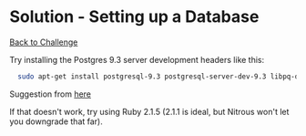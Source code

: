 # Solution - Setting up a Database

[Back to Challenge](../03_setting_up_a_database.md)

Try installing the Postgres 9.3 server development headers like this:

```sh
  sudo apt-get install postgresql-9.3 postgresql-server-dev-9.3 libpq-dev
```

Suggestion from [here](https://github.com/datamapper/do/issues/66)

If that doesn't work, try using Ruby 2.1.5 (2.1.1 is ideal, but Nitrous won't let you downgrade that far).
